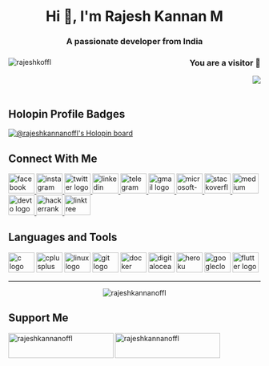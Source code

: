 <h1 align="center"> Hi 👋, I'm Rajesh Kannan M </h1>
<h3 align="center"> A passionate developer from India </h3>

<div align="left">
  <a>
    <href="https://twitter.com/rajeshkoffl" target="blank">
    <img align="left" src="https://img.shields.io/twitter/follow/rajeshkoffl?logo=twitter&style=for-the-badge" alt="rajeshkoffl"/>
  </a>
  <a>
    <h3 align="right"> You are a visitor 👀 </h3>
    <img align="right" src="https://profile-counter.glitch.me/r/count.svg?"/>
  </a>
</div>

<br> </br>

## Holopin Profile Badges
[![@rajeshkannanoffl's Holopin board](https://holopin.me/rajeshkannanoffl)](https://holopin.io/@rajeshkannanoffl)

## Connect With Me
<div align="left">
  <a href="https://fb.com/rajeshkannanoffl" target="_blank">
    <img src="https://raw.githubusercontent.com/maurodesouza/profile-readme-generator/master/src/assets/icons/social/facebook/default.svg" width="52" height="40" alt="facebook logo"  />
  </a>
  <a href="https://instagram.com/rajeshkannanoffl" target="_blank">
    <img src="https://raw.githubusercontent.com/maurodesouza/profile-readme-generator/master/src/assets/icons/social/instagram/default.svg" width="52" height="40" alt="instagram logo"  />
  </a>
  <a href="https://twitter.com/rajeshkoffl" target="_blank">
    <img src="https://raw.githubusercontent.com/maurodesouza/profile-readme-generator/master/src/assets/icons/social/twitter/default.svg" width="52" height="40" alt="twitter logo"  />
  </a>
  <a href="https://linkedin.com/in/rajeshkannanoffl" target="_blank">
    <img src="https://raw.githubusercontent.com/maurodesouza/profile-readme-generator/master/src/assets/icons/social/linkedin/default.svg" width="52" height="40" alt="linkedin logo"  />
  </a>
  <a href="https://telegram.dog/rajeshkannanoffl" target="_blank">
    <img src="https://raw.githubusercontent.com/maurodesouza/profile-readme-generator/master/src/assets/icons/social/telegram/default.svg" width="52" height="40" alt="telegram logo"  />
  </a>
  <a href="mailto:rajeshkannan.offl@gmail.com" target="_blank">
    <img src="https://raw.githubusercontent.com/maurodesouza/profile-readme-generator/master/src/assets/icons/social/gmail/default.svg" width="52" height="40" alt="gmail logo"  />
  </a>
  <a href="mailto:rajeshkannanoffl@outlook.com" target="_blank">
    <img src="https://raw.githubusercontent.com/maurodesouza/profile-readme-generator/master/src/assets/icons/social/microsoft-outlook/default.svg" width="52" height="40" alt="microsoft-outlook logo"  />
  </a>
  <a href="https://stackoverflow.com/users/19619643/rajesh-kannan-m" target="_blank">
    <img src="https://raw.githubusercontent.com/maurodesouza/profile-readme-generator/master/src/assets/icons/social/stackoverflow/default.svg" width="52" height="40" alt="stackoverflow logo"  />
  </a>
  <a href="https://medium.com/@rajeshkannanoffl" target="_blank">
    <img src="https://raw.githubusercontent.com/maurodesouza/profile-readme-generator/master/src/assets/icons/social/medium/default.svg" width="52" height="40" alt="medium logo"  />
  </a>
  <a href="https://dev.to/rajeshkannanoffl" target="_blank">
    <img src="https://raw.githubusercontent.com/maurodesouza/profile-readme-generator/master/src/assets/icons/social/devto/default.svg" width="52" height="40" alt="devto logo"  />
  </a>
  <a href="https://www.hackerrank.com/rajeshkannanoffl" target="_blank">
    <img src="https://raw.githubusercontent.com/maurodesouza/profile-readme-generator/master/src/assets/icons/social/hackerrank/default.svg" width="52" height="40" alt="hackerrank logo"  />
  </a>
  <a href="https://linktr.ee/rajeshkannanoffl" target="_blank">
    <img src="https://raw.githubusercontent.com/maurodesouza/profile-readme-generator/master/src/assets/icons/social/linktree/default.svg" width="52" height="40" alt="linktree logo"  />
  </a>
</div>

## Languages and Tools
<div align="left">
  <img src="https://cdn.jsdelivr.net/gh/devicons/devicon/icons/c/c-original.svg" height="40" width="52" alt="c logo"  />
  <img src="https://cdn.jsdelivr.net/gh/devicons/devicon/icons/cplusplus/cplusplus-original.svg" height="40" width="52" alt="cplusplus logo"  />
  <img src="https://cdn.jsdelivr.net/gh/devicons/devicon/icons/linux/linux-original.svg" height="40" width="52" alt="linux logo"  />
  <img src="https://cdn.jsdelivr.net/gh/devicons/devicon/icons/git/git-original.svg" height="40" width="52" alt="git logo"  />
  <img src="https://cdn.jsdelivr.net/gh/devicons/devicon/icons/docker/docker-original.svg" height="40" width="52" alt="docker logo"  />
  <img src="https://cdn.jsdelivr.net/gh/devicons/devicon/icons/digitalocean/digitalocean-original.svg" height="40" width="52" alt="digitalocean logo"  />
  <img src="https://cdn.jsdelivr.net/gh/devicons/devicon/icons/heroku/heroku-original.svg" height="40" width="52" alt="heroku logo"  />
  <img src="https://cdn.jsdelivr.net/gh/devicons/devicon/icons/googlecloud/googlecloud-original.svg" height="40" width="52" alt="googlecloud logo"  />
  <img src="https://cdn.jsdelivr.net/gh/devicons/devicon/icons/flutter/flutter-original.svg" height="40" width="52" alt="flutter logo"  />
</div>
<hr></hr>
<div align="center">
    <img src="https://github-readme-streak-stats.herokuapp.com/?user=rajeshkannanoffl&" alt="rajeshkannanoffl"/>
</div>

## Support Me
<div align="left">
  <a href="https://www.buymeacoffee.com/rajeshkannanoffl">
    <img align="left" src="https://cdn.buymeacoffee.com/buttons/v2/default-yellow.png" height="50" width="210" alt="rajeshkannanoffl" />
  </a>
  <a href="https://www.paypal.com/rajeshkannanoffl"> <img align="left" src="https://assets.stickpng.com/images/580b57fcd9996e24bc43c530.png" height="50" width="210" alt="rajeshkannanoffl" />
  </a>
</div>
